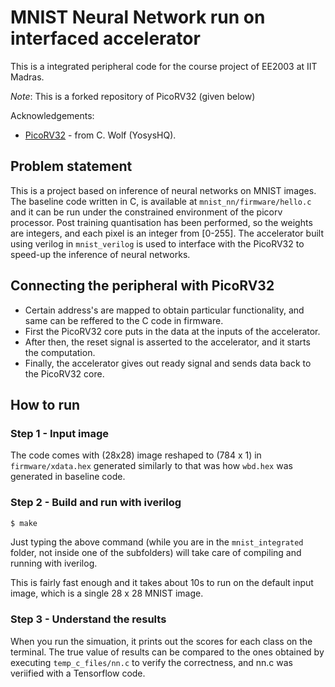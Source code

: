 
# MNIST Neural Network run on interfaced accelerator

This is a integrated peripheral code for the course project of EE2003 at IIT Madras.

*Note*: This is a forked repository of PicoRV32 (given below)

Acknowledgements:
- [PicoRV32](https://github.com/YosysHQ/picorv32) - from C. Wolf (YosysHQ).  

## Problem statement

This is a project based on inference of neural networks on MNIST images. The baseline code written in C, is available at `mnist_nn/firmware/hello.c` and it can be run under the constrained environment of the picorv processor. Post training quantisation has been performed, so the weights are integers, and each pixel is an integer from [0-255]. The accelerator built using verilog in `mnist_verilog` is used to interface with the PicoRV32 to speed-up the inference of neural networks.  

## Connecting the peripheral with PicoRV32 
- Certain address's are mapped to obtain particular functionality, and same can be reffered to the C code in firmware.
- First the PicoRV32 core puts in the data at the inputs of the accelerator. 
- After then, the reset signal is asserted to the accelerator, and it starts the computation. 
- Finally, the accelerator gives out ready signal and sends data back to the PicoRV32 core. 

## How to run

### Step 1 - Input image
The code comes with (28x28) image reshaped to (784 x 1) in `firmware/xdata.hex` generated similarly to that was how `wbd.hex` was generated in baseline code.  

### Step 2 - Build and run with iverilog

```sh
$ make
```
Just typing the above command (while you are in the `mnist_integrated` folder, not inside one of the subfolders) will take care of compiling and running with iverilog.

This is fairly fast enough and it takes about 10s to run on the default input image, which is a single 28 x 28 MNIST image.  

### Step 3 - Understand the results
When you run the simuation, it prints out the scores for each class on the terminal. The true value of results can be compared to the ones obtained by executing `temp_c_files/nn.c` to verify the correctness, and nn.c was veriified with a Tensorflow code. 
